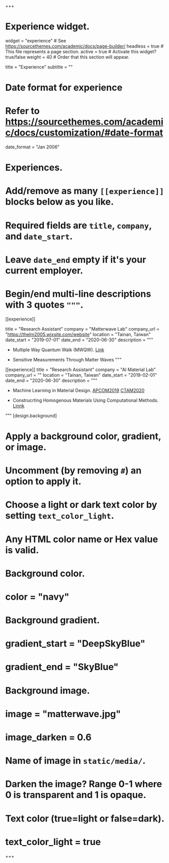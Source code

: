 +++
# Experience widget.
widget = "experience"  # See https://sourcethemes.com/academic/docs/page-builder/
headless = true  # This file represents a page section.
active = true  # Activate this widget? true/false
weight = 40  # Order that this section will appear.

title = "Experience"
subtitle = ""

# Date format for experience
#   Refer to https://sourcethemes.com/academic/docs/customization/#date-format
date_format = "Jan 2006"

# Experiences.
#   Add/remove as many `[[experience]]` blocks below as you like.
#   Required fields are `title`, `company`, and `date_start`.
#   Leave `date_end` empty if it's your current employer.
#   Begin/end multi-line descriptions with 3 quotes `"""`.
[[experience]]

  title = "Research Assistant"
  company = "Matterwave Lab"
  company_url = "https://thelm2005.wixsite.com/website"
  location = "Tainan, Taiwan"
  date_start = "2019-07-01"
  date_end = "2020-06-30"
  description = """
  * Multiple Way Quantum Walk (MWQW). [Link](https://lufteracademy.netlify.app/project/mwqw/)

  * Sensitive Measurements Through Matter Waves
  """

[[experience]]
  title = "Research Assistant"
  company = "AI Material Lab"
  company_url = ""
  location = "Tainan, Taiwan"
  date_start = "2019-02-01"
  date_end = "2020-06-30"
  description = """

  * Machine Learning in Material Design. [APCOM2019](https://lufteracademy.netlify.app/talk/apcom2019/) [CTAM2020](https://lufteracademy.netlify.app/publication/conference-paper/)

  * Construcrting Homogenous Materials Using Computational Methods. [Linnk](https://lufteracademy.netlify.app/project/auxeticnet/)
    
  """
[design.background]
  # Apply a background color, gradient, or image.
  #   Uncomment (by removing `#`) an option to apply it.
  #   Choose a light or dark text color by setting `text_color_light`.
  #   Any HTML color name or Hex value is valid.

  # Background color.
  # color = "navy"
  
  # Background gradient.
  # gradient_start = "DeepSkyBlue"
  # gradient_end = "SkyBlue"
  
  # Background image.
  # image = "matterwave.jpg"  
  # image_darken = 0.6  
  # Name of image in `static/media/`.
  # Darken the image? Range 0-1 where 0 is transparent and 1 is opaque.
  # Text color (true=light or false=dark).
  # text_color_light = true  
+++
